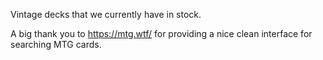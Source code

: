 Vintage decks that we currently have in stock. 

A big thank you to https://mtg.wtf/ for providing a nice clean interface for searching MTG cards.
